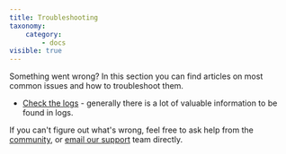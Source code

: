 ```yaml
---
title: Troubleshooting
taxonomy:
    category:
        - docs
visible: true
---
```


Something went wrong? In this section you can find articles on most common issues and how to troubleshoot them.

* [Check the logs](/troubleshooting/log-files) - generally there is a lot of valuable information to be found in logs.

If you can't figure out what's wrong, feel free to ask help from the [community](https://forum.enscale.com/), or [email our support](mailto:support@enscale.com) team directly.

